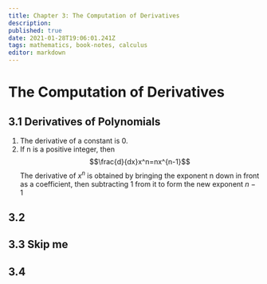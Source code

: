 ```yaml
---
title: Chapter 3: The Computation of Derivatives
description: 
published: true
date: 2021-01-28T19:06:01.241Z
tags: mathematics, book-notes, calculus
editor: markdown
---
```


# The Computation of Derivatives
## 3.1 Derivatives of Polynomials

1) The derivative of a constant is 0.
2) If n is a positive integer, then 
$$\frac{d}{dx}x^n=nx^{n-1}$$
The derivative of $x^n$ is obtained by bringing the exponent n down in front as a coefficient, then subtracting $1$ from it to form the new exponent $n-1$
## 3.2
## 3.3 Skip me
## 3.4